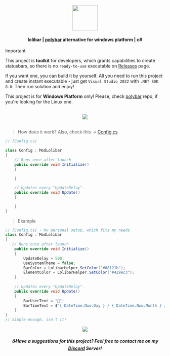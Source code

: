 <div align=center><img src="https://github.com/user-attachments/assets/7e5daeb0-ee0c-4e9c-b584-21164433649d" height=80 /></div>

#### <div align=center>lolibar | [polybar](https://github.com/polybar/polybar) alternative for windows platform | c#</div>

> [!IMPORTANT]  
> This project is **toolkit** for developers, which grants capabilities to create statusbars, so there is no `ready-to-use` executable on [Releases](https://github.com/supchyan/lolibar/releases) page.
>
> If you want one, you can build it by yourself. All you need to run this project and create instant executable - just get `Visual Studio 2022` with `.NET SDK 8.0`. Then run solution and enjoy!
> 
> This project is for **Windows Platform** only! Please, check [polybar](https://github.com/polybar/polybar) repo, if you're looking for the Linux one.

</br>
<div align=center><img src="https://github.com/user-attachments/assets/59b2e841-52fe-4484-80f2-38672efd701a" /></div>
</br>

> How does it work? Also, check this → [Config.cs](https://github.com/supchyan/lolibar/blob/master/Source/Mods/Config.cs)
```csharp
// [Config.cs]

class Config : ModLolibar
{
    // Runs once after launch
    public override void Initialize()
    {
        
    }

    // Updates every "UpdateDelay".
    public override void Update()
    {

    }
}
```

> Example
```csharp
// [Config.cs] - My personal setup, which fits my needs
class Config : ModLolibar
{
   // Runs once after launch
    public override void Initialize()
    {
        UpdateDelay = 500;
        UseSystemTheme = false;
        BarColor = LolibarHelper.SetColor("#08121b");
        ElementColor = LolibarHelper.SetColor("#429ec3");
    }
    
    // Updates every "UpdateDelay".
    public override void Update()
    {
        BarUserText = "🐳";
        BarTimeText = $"{ DateTime.Now.Day } / { DateTime.Now.Month } / { DateTime.Now.Year } { DateTime.Now.DayOfWeek }";
    }
}
// Simple enough, isn't it?
```
<div align=center><img src="https://github.com/user-attachments/assets/34ca84e4-a3b7-4e7d-9b80-55a5a0608b02" /></div>

##### <div align=center> ☕Have a suggestions for this project? Feel free to contact me on my [Discord](https://discord.gg/dGF8p9UGyM) Server!</div> </br>
